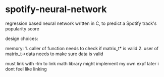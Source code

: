 # spotify-neural-network
regression based neural network written in C, to predict a Spotify track's popularity score



design choices:


memory:
    1. caller of function needs to check if matrix_t* is valid
    2. user of matrix_t->data needs to make sure data is valid


must link with -lm to link math library
    might implement my own expf later i dont feel like linking
